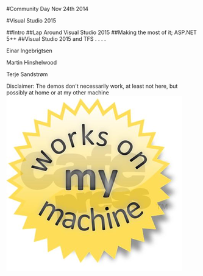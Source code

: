 ﻿#Community Day Nov 24th  2014

#Visual Studio 2015

##Intro
##Lap Around Visual Studio 2015
##Making the most of it; ASP.NET 5++
##Visual Studio 2015 and TFS
.
.
.
.

Einar Ingebrigtsen

Martin Hinshelwood

Terje Sandstrøm

Disclaimer:  The demos don't necessarily work, at least not here, but possibly at home or at my other machine
![alt text](images/womm.png)



 